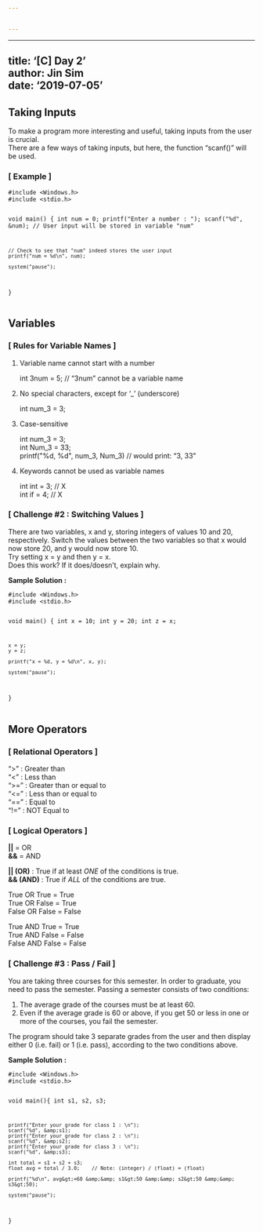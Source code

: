 ```yaml
---


---
```


<hr>
<h2 id="title-c-day-2author-jin-simdate-2019-07-05">title: ‘[C] Day 2’<br>
author: Jin Sim<br>
date: ‘2019-07-05’</h2>
<h2 id="taking-inputs">Taking Inputs</h2>
<p>To make a program more interesting and useful, taking inputs from the user is crucial.<br>
There are a few ways of taking inputs, but here, the function “scanf()” will be used.</p>
<h3 id="example-">[ Example ]</h3>
<pre><code>#include &lt;Windows.h&gt;
#include &lt;stdio.h&gt;

void main() {
    int num = 0;
    printf("Enter a number : ");
    scanf("%d", &amp;num); // User input will be stored in variable "num"
    
    // Check to see that "num" indeed stores the user input
    printf("num = %d\n", num);	

    system("pause");
}
</code></pre>
<h2 id="variables">Variables</h2>
<h3 id="rules-for-variable-names-">[ Rules for Variable Names ]</h3>
<ol>
<li>
<p>Variable name cannot start with a number</p>
<p>int 3num = 5;		// “3num” cannot be a variable name</p>
</li>
<li>
<p>No special characters, except for ‘_’ (underscore)</p>
<p>int num_3 = 3;</p>
</li>
<li>
<p>Case-sensitive</p>
<p>int num_3 = 3;<br>
int Num_3 = 33;<br>
printf("%d, %d", num_3, Num_3)		// would print: “3, 33”</p>
</li>
<li>
<p>Keywords cannot be used as variable names</p>
<p>int int = 3;		// X<br>
int if = 4;			// X</p>
</li>
</ol>
<h3 id="challenge-2--switching-values-">[ Challenge #2 : Switching Values ]</h3>
<p>There are two variables, x and y, storing integers of values 10 and 20, respectively. Switch the values between the two variables so that x would now store 20, and y would now store 10.<br>
Try setting x = y and then y = x.<br>
Does this work? If it does/doesn’t, explain why.</p>
<p><strong>Sample Solution :</strong></p>
<pre><code>#include &lt;Windows.h&gt;
#include &lt;stdio.h&gt;

void main() {
    int x = 10;
    int y = 20;
    int z = x;
    
    x = y;
    y = z;
    
    printf("x = %d, y = %d\n", x, y);
    
    system("pause");
}
</code></pre>
<h2 id="more-operators">More Operators</h2>
<h3 id="relational-operators-">[ Relational Operators ]</h3>
<p>“&gt;” : Greater than<br>
“&lt;” : Less than<br>
“&gt;=” : Greater than or equal to<br>
“&lt;=” : Less than or equal to<br>
“==” : Equal to<br>
“!=” : NOT Equal to</p>
<h3 id="logical-operators-">[ Logical Operators ]</h3>
<p><strong>||</strong>	= OR<br>
<strong>&amp;&amp;</strong> = AND</p>
<p><strong>|| (OR)</strong> : True if at least <em>ONE</em> of the conditions is true.<br>
<strong>&amp;&amp; (AND)</strong> : True if <em>ALL</em> of the conditions are true.</p>
<p>True OR True = True<br>
True OR False = True<br>
False OR False = False</p>
<p>True AND True = True<br>
True AND False = False<br>
False AND False = False</p>
<h3 id="challenge-3--pass--fail-">[ Challenge #3 : Pass / Fail ]</h3>
<p>You are taking three courses for this semester. In order to graduate, you need to pass the semester. Passing a semester consists of two conditions:</p>
<ol>
<li>The average grade of the courses must be at least 60.</li>
<li>Even if the average grade is 60 or above, if you get 50 or less in one or more of the courses, you fail the semester.</li>
</ol>
<p>The program should take 3 separate grades from the user and then display either 0 (i.e. fail) or 1 (i.e. pass), according to the two conditions above.</p>
<p><strong>Sample Solution :</strong></p>
<pre><code>#include &lt;Windows.h&gt;
#include &lt;stdio.h&gt;

void main(){
    int s1, s2, s3;
    
    printf("Enter your grade for class 1 : \n");
    scanf("%d", &amp;s1);
    printf("Enter your grade for class 2 : \n");
    scanf("%d", &amp;s2);
    printf("Enter your grade for class 3 : \n");
    scanf("%d", &amp;s3);
    
    int total = s1 + s2 + s3;
    float avg = total / 3.0; 	// Note: (integer) / (float) = (float)
    
    printf("%d\n", avg&gt;=60 &amp;&amp; s1&gt;50 &amp;&amp; s2&gt;50 &amp;&amp; s3&gt;50);
    
    system("pause");
}
</code></pre>

